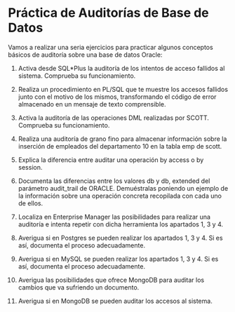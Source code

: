# Práctica de Auditorías de Base de Datos

Vamos a realizar una seria ejercicios para practicar algunos conceptos básicos de auditoría sobre una base de datos 
Oracle:

1. Activa desde SQL*Plus la auditoría de los intentos de acceso fallidos al sistema. Comprueba su funcionamiento.

2. Realiza un procedimiento en PL/SQL que te muestre los accesos fallidos junto con el motivo de los mismos, transformando el código de error almacenado en un mensaje de texto comprensible.

3. Activa la auditoría de las operaciones DML realizadas por SCOTT. Comprueba su funcionamiento.

4. Realiza una auditoría de grano fino para almacenar información sobre la inserción de empleados del departamento 10 en la tabla emp de scott.

5. Explica la diferencia entre auditar una operación by access o by session.

6. Documenta las diferencias entre los valores db y db, extended del parámetro audit_trail de ORACLE. Demuéstralas poniendo un ejemplo de la información sobre una operación concreta recopilada con cada uno de ellos.

7. Localiza en Enterprise Manager las posibilidades para realizar una auditoría e intenta repetir con dicha herramienta los apartados 1, 3 y 4.

8. Averigua si en Postgres se pueden realizar los apartados 1, 3 y 4. Si es así, documenta el proceso adecuadamente.

9. Averigua si en MySQL se pueden realizar los apartados 1, 3 y 4. Si es así, documenta el proceso adecuadamente.

10. Averigua las posibilidades que ofrece MongoDB para auditar los cambios que va sufriendo un documento.

11. Averigua si en MongoDB se pueden auditar los accesos al sistema.
